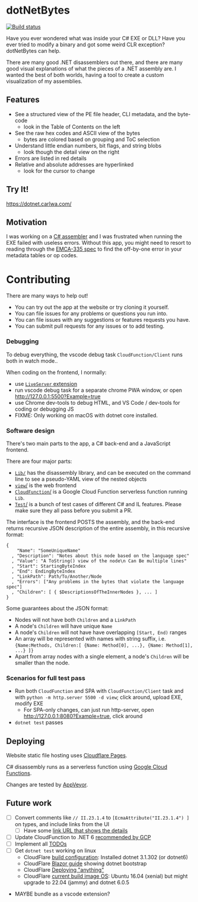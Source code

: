 dotNetBytes
===========

[![Build status](https://ci.appveyor.com/api/projects/status/4ejfir3fhv80rhjv/branch/main?svg=true)](https://ci.appveyor.com/project/darthwalsh/dotnetbytes/branch/main)

Have you ever wondered what was inside your C# EXE or DLL? Have you ever tried to modify a binary and got some weird CLR exception? dotNetBytes can help.

There are many good .NET disassemblers out there, and there are many good visual explanations of what the pieces of a .NET assembly are. I wanted the best of both worlds, having a tool to create a custom visualization of my assemblies.

Features
--------
- See a structured view of the PE file header, CLI metadata, and the byte-code
  - look in the Table of Contents on the left
- See the raw hex codes and ASCII view of the bytes
  - bytes are colored based on grouping and ToC selection
- Understand little endian numbers, bit flags, and string blobs
  - look though the detail view on the right
- Errors are listed in red details
- Relative and absolute addresses are hyperlinked
  - look for the cursor to change

Try It!
-------

https://dotnet.carlwa.com/

Motivation
----------

I was working on a [C# assembler](https://github.com/darthwalsh/bootstrappingCIL) and I was frustrated when running the EXE failed with useless errors. Without this app, you might need to resort to reading through the [EMCA-335 spec](http://www.ecma-international.org/publications/files/ECMA-ST/ECMA-335.pdf) to find the off-by-one error in your metadata tables or op codes.

Contributing
============

There are many ways to help out!
- You can try out the app at the website or try cloning it yourself.
- You can file issues for any problems or questions you run into.
- You can file issues with any suggestions or features requests you have.
- You can submit pull requests for any issues or to add testing.

### Debugging

To debug everything, the vscode debug task `CloudFunction/Client` runs both in watch mode..

When coding on the frontend, I normally:
 - use [`LiveServer` extension](https://marketplace.visualstudio.com/items?itemName=ritwickdey.LiveServer)
 - run vscode debug task for a separate chrome PWA window, or open http://127.0.0.1:5500?Example=true
 - use Chrome dev-tools to debug HTML, and VS Code / dev-tools for coding or debugging JS
  - FIXME: Only working on macOS with dotnet core installed.

### Software design

There's two main parts to the app, a C# back-end and a JavaScript frontend.

There are four major parts:
 - [`Lib/`](Lib/) has the disassembly library, and can be executed on the command line to see a pseudo-YAML view of the nested objects
 - [`view`/](view/) is the web frontend
 - [`CloudFunction`/](CloudFunction/) is a Google Cloud Function serverless function running `Lib`.
 - [`Test`/](Test/) is a bunch of test cases of different C# and IL features. Please make sure they all pass before you submit a PR.

The interface is the frontend POSTS the assembly, and the back-end returns recursive JSON description of the entire assembly, in this recursive format:

	{
        "Name": "SomeUniqueName"
	  , "Description": "Notes about this node based on the language spec"
	  , "Value": "A ToString() view of the node\n Can Be multiple lines"
	  , "Start": StartingByteIndex
	  , "End": EndingByteIndex
	  , "LinkPath": Path/To/Another/Node
	  , "Errors": ["Any problems in the bytes that violate the language spec"]
	  , "Children": [ { $DescriptionsOfTheInnerNodes }, ... ]
    }

Some guarantees about the JSON format:

- Nodes will not have both `Children` and a `LinkPath`
- A node's `Children` will have unique `Name`
- A node's `Children` will not have have overlapping `[Start, End)` ranges
- An array will be represented with names with string suffix, i.e. `{Name:Methods, Children:[ {Name: Method[0], ...}, {Name: Method[1], ...} ]}`
- Apart from array nodes with a single element, a node's `Children` will be smaller than the node.

### Scenarios for full test pass
- Run both `CloudFunction` and SPA with `CloudFunction/Client` task and with `python -m http.server 5500 -d view`; click around, upload EXE, modify EXE
  - For SPA-only changes, can just run http-server, open http://127.0.0.1:8080?Example=true, click around
- `dotnet test` passes

## Deploying

Website static file hosting uses [Cloudflare Pages](https://pages.cloudflare.com/).

C# disassembly runs as a serverless function using [Google Cloud Functions](https://cloud.google.com/functions).

Changes are tested by [AppVeyor](https://ci.appveyor.com/project/darthwalsh/dotnetbytes).

## Future work

- [ ] Convert comments like `// II.23.1.4` to `[EcmaAttribute("II.23.1.4") ]` on types, and include links from the UI
  - [ ] Have some [link URL that shows the details](https://github.com/stakx/ecma-335/issues/10#issuecomment-1524807503)
- [ ] Update CloudFunction to .NET 6 [recommended by GCP](https://cloud.google.com/functions/docs/concepts/dotnet-runtime)
- [ ] Implement all [TODOs](Lib/Program.cs)
- [ ] Get `dotnet test` working on linux
  - CloudFlare [build configuration](https://developers.cloudflare.com/pages/platform/build-configuration): Installed dotnet 3.1.302	 (or dotnet6)
  - CloudFlare [Blazor guide](https://developers.cloudflare.com/pages/framework-guides/deploy-a-blazor-site/) showing dotnet bootstrap
  - CloudFlare [Deploying "anything"](https://developers.cloudflare.com/pages/framework-guides/deploy-anything/)
  - CloudFlare [current build image OS](https://github.com/cloudflare/pages-build-image/discussions/1):  Ubuntu 16.04 (xenial) but might upgrade to 22.04 (jammy) and dotnet 6.0.5
- MAYBE bundle as a vscode extension?
